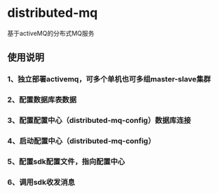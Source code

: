 # distributed-mq
基于activeMQ的分布式MQ服务

## 使用说明
### 1、独立部署activemq，可多个单机也可多组master-slave集群
### 2、配置数据库表数据
### 3、配置配置中心（distributed-mq-config）数据库连接
### 4、启动配置中心（distributed-mq-config）
### 5、配置sdk配置文件，指向配置中心
### 6、调用sdk收发消息